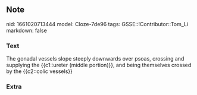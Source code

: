 ## Note
nid: 1661020713444
model: Cloze-7de96
tags: GSSE::!Contributor::Tom_Li
markdown: false

### Text
<div>
  The gonadal vessels slope steeply downwards over psoas, crossing
  and supplying the {{c1::ureter (middle portion)}}, and being
  themselves crossed by the {{c2::colic vessels}}
</div>

### Extra

